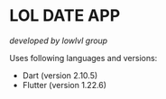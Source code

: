 # LOL DATE APP

*developed by lowlvl group*

Uses following languages and versions:
- Dart (version 2.10.5)
- Flutter (version 1.22.6)
